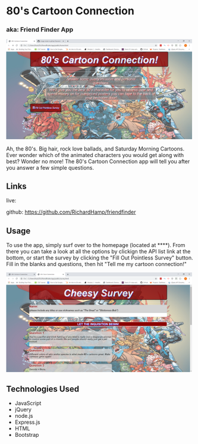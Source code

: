 # 80's Cartoon Connection 
### aka: Friend Finder App

<img src="app/images/ss2.png" width="500px">

Ah, the 80's. Big hair, rock love ballads, and Saturday Morning Cartoons. Ever wonder which of the animated characters you would get along with best? Wonder no more! The 80's Cartoon Connection app will tell you after you answer a few simple questions.

## Links

live: 

github: https://github.com/RichardHamp/friendfinder

## Usage

To use the app, simply surf over to the homepage (located at ****). From there you can take a look at all the options by clickign the API list link at the bottom, or start the survey by clicking the "Fill Out Pointless Survey" button. Fill in the blanks and questions, then hit "Tell me my cartoon connection!"

<img src="app/images/ss.png" width="500px">

## Technologies Used

- JavaScript
- jQuery
- node.js
- Express.js
- HTML
- Bootstrap